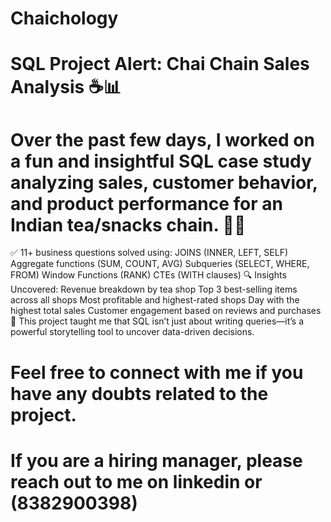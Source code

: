 # Chaichology
# SQL Project Alert: Chai Chain Sales Analysis ☕📊
# Over the past few days, I worked on a fun and insightful SQL case study analyzing sales, customer behavior, and product performance for an Indian tea/snacks chain. 🍵🥟
✅ 11+ business questions solved using:
JOINS (INNER, LEFT, SELF)
Aggregate functions (SUM, COUNT, AVG)
Subqueries (SELECT, WHERE, FROM)
Window Functions (RANK)
CTEs (WITH clauses)
🔍 Insights Uncovered:
Revenue breakdown by tea shop
Top 3 best-selling items across all shops
Most profitable and highest-rated shops
Day with the highest total sales
Customer engagement based on reviews and purchases
📌 This project taught me that SQL isn’t just about writing queries—it’s a powerful storytelling tool to uncover data-driven decisions.
# Feel free to connect with me if you have any doubts related to the project.

# If you are a hiring manager, please reach out to me on linkedin or (8382900398)
